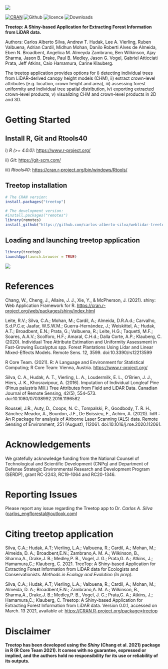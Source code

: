 ![](https://github.com/carlos-alberto-silva/weblidar-treetop/blob/master/readme/wiki_page.png)<br/>

[![CRAN](https://www.r-pkg.org/badges/version/treetop)](https://cran.r-project.org/package=treetop)
![Github](https://img.shields.io/badge/Github-0.0.1-green.svg)
![licence](https://img.shields.io/badge/Licence-GPL--3-blue.svg) 
![Downloads](https://cranlogs.r-pkg.org/badges/grand-total/treetop)


**Treetop: A Shiny-based Application for Extracting Forest Information from LiDAR data.**

Authors: Carlos Alberto Silva, Andrew T. Hudak, Lee A. Vierling,  Ruben Valbuena, Adrian Cardil, Midhun Mohan, Danilo Roberti Alves de Almeida, Eben N. Broadbent, Angelica M. Almeyda Zambrano, Ben Wilkinson, Ajay Sharma, Jason B. Drake, Paul B. Medley, Jason G. Vogel, Gabriel Atticciati Prata, Jeff Atkins, Caio Hamamura, Carine Klauberg.   

The treetop application provides options for i) detecting individual trees from LiDAR-derived canopy height models (CHM), ii) extract crown-level attributes (e.g. location, crown height and area), iii) assessing forest uniformity and individual tree spatial distribution, iv) exporting extracted crown-level products, v) visualizing CHM and crown-level products in 2D and 3D.

# Getting Started


## Install R, Git and Rtools40

i) *R (>= 4.0.0)*: https://www.r-project.org/

ii) *Git*: https://git-scm.com/

iii) *Rtools40*: https://cran.r-project.org/bin/windows/Rtools/


## Treetop installation
```r
# The CRAN version:
install.packages("treetop")

# The development version:
#install.packages("remotes")
library(remotes)
install_github("https://github.com/carlos-alberto-silva/weblidar-treetop", dependencies = TRUE)

```    

## Loading and launching treetop application
```r
library(treetop)
launchApp(launch.browser = TRUE)

```
<img src="https://github.com/carlos-alberto-silva/weblidar-treetop/blob/master/readme/weblidar_treetop_app.gif">

# References
Chang, W., Cheng, J., Allaire, J. J., Xie, Y., & McPherson, J. (2021). shiny:
Web Application Framework for R. https://cran.r-project.org/web/packages/shiny/index.html

Leite, R.V.; Silva, C.A.; Mohan, M.; Cardil, A.; Almeida, D.R.A.d.; Carvalho, S.d.P.C.e; Jaafar, W.S.W.M.; Guerra-Hernández, J.; Weiskittel, A.; Hudak, A.T.; Broadbent, E.N.; Prata, G.; Valbuena, R.; Leite, H.G.; Taquetti, M.F.; Soares, A.A.V.; Scolforo, H.F.; Amaral, C.H.d.; Dalla Corte, A.P.; Klauberg, C. (2020). Individual Tree Attribute Estimation and Uniformity Assessment in Fast-Growing Eucalyptus spp. Forest Plantations Using Lidar and Linear Mixed-Effects Models. Remote Sens. 12, 3599. doi:10.3390/rs12213599

R Core Team. (2021). R: A Language and Environment for Statistical Computing; R Core Team: Vienna, Austria. https://www.r-project.org/

Silva, C. A., Hudak, A. T., Vierling, L. A., Loudermilk, E. L., O’Brien, J. J., Hiers, J. K., Khosravipour, A. (2016). Imputation of Individual Longleaf Pine (Pinus palustris Mill.) Tree Attributes from Field and LiDAR Data. Canadian Journal of Remote Sensing, 42(5), 554–573. doi:10.1080/07038992.2016.1196582

Roussel, J.R., Auty, D., Coops, N. C., Tompalski, P., Goodbody, T. R. H., Sánchez Meador, A., Bourdon, J.F., De Boissieu, F., Achim, A. (2020). lidR : An R package for analysis of Airborne Laser Scanning (ALS) data. Remote Sensing of Environment, 251 (August), 112061. doi:10.1016/j.rse.2020.112061.

# Acknowledgements
We gratefully acknowledge funding from the National Counsel of Technological and Scientific Development (CNPq) and Department of Defense Strategic Environmental Research and Development Program (SERDP), grant RC-2243, RC19-1064 and RC20-1346. 

# Reporting Issues 
Please report any issue regarding the Treetop app to Dr. *Carlos A. Silva* (carlos_engflorestal@outlook.com)

# Citing treetop application
Silva, C.A.; Hudak, A.T; Vierling, L.A.;  Valbuena, R.; Cardil, A.; Mohan, M.;  Almeida, D. A.;  Broadbent,E.N.; Zambrano,A. M. A.; Wilkinson, B., Sharma,A., Drake,J. B.;  Medley,P. B., Vogel, J. G.; Prata,G. A.; Atkins, J.; Hamamura,C.; Klauberg, C. 2021. TreeTop: A Shiny-based Application for Extracting Forest Information from LiDAR data for Ecologists and Conservationists. *Methods in Ecology and Evolution (In prep).*

Silva, C.A.; Hudak, A.T; Vierling, L.A.;  Valbuena, R.; Cardil, A.; Mohan, M.;  Almeida, D. A.;  Broadbent,E.N.; Zambrano,A. M. A.; Wilkinson, B., Sharma,A., Drake,J. B.;  Medley,P. B., Vogel, J. G.; Prata,G. A.; Atkins, J.; Hamamura,C.; Klauberg, C. Treetop: A Shiny-based Application for Extracting Forest Information from LiDAR data. Version 0.0.1, accessed on March. 13 2021, available at: https://CRAN.R-project.org/package=treetop

# Disclaimer
**Treetop has been developed using the *Shiny* (Chang et al. 2021) package in R (R Core Team 2021). It comes with no guarantee, expressed or implied, and the authors hold no responsibility for its use or reliability of its outputs.**

